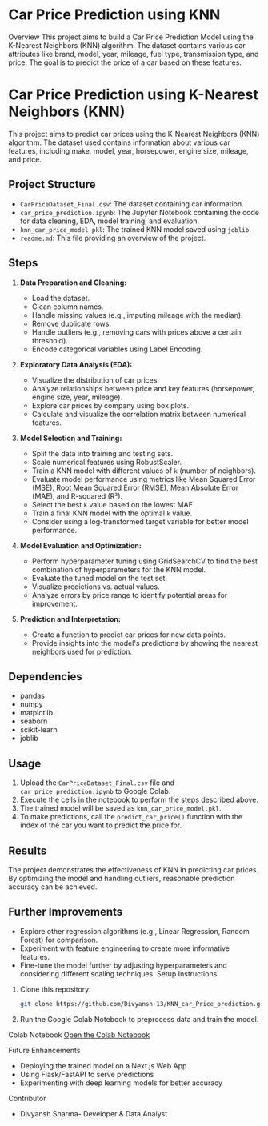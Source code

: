 # Car Price Prediction using KNN

Overview
This project aims to build a Car Price Prediction Model using the K-Nearest Neighbors (KNN) algorithm. The dataset contains various car attributes like brand, model, year, mileage, fuel type, transmission type, and price. The goal is to predict the price of a car based on these features.

# Car Price Prediction using K-Nearest Neighbors (KNN)

This project aims to predict car prices using the K-Nearest Neighbors (KNN) algorithm. The dataset used contains information about various car features, including make, model, year, horsepower, engine size, mileage, and price.

## Project Structure

- `CarPriceDataset_Final.csv`: The dataset containing car information.
- `car_price_prediction.ipynb`: The Jupyter Notebook containing the code for data cleaning, EDA, model training, and evaluation.
- `knn_car_price_model.pkl`: The trained KNN model saved using `joblib`.
- `readme.md`: This file providing an overview of the project.

## Steps

1. **Data Preparation and Cleaning:**
   - Load the dataset.
   - Clean column names.
   - Handle missing values (e.g., imputing mileage with the median).
   - Remove duplicate rows.
   - Handle outliers (e.g., removing cars with prices above a certain threshold).
   - Encode categorical variables using Label Encoding.

2. **Exploratory Data Analysis (EDA):**
   - Visualize the distribution of car prices.
   - Analyze relationships between price and key features (horsepower, engine size, year, mileage).
   - Explore car prices by company using box plots.
   - Calculate and visualize the correlation matrix between numerical features.

3. **Model Selection and Training:**
   - Split the data into training and testing sets.
   - Scale numerical features using RobustScaler.
   - Train a KNN model with different values of `k` (number of neighbors).
   - Evaluate model performance using metrics like Mean Squared Error (MSE), Root Mean Squared Error (RMSE), Mean Absolute Error (MAE), and R-squared (R²).
   - Select the best `k` value based on the lowest MAE.
   - Train a final KNN model with the optimal `k` value.
   - Consider using a log-transformed target variable for better model performance.

4. **Model Evaluation and Optimization:**
   - Perform hyperparameter tuning using GridSearchCV to find the best combination of hyperparameters for the KNN model.
   - Evaluate the tuned model on the test set.
   - Visualize predictions vs. actual values.
   - Analyze errors by price range to identify potential areas for improvement.

5. **Prediction and Interpretation:**
   - Create a function to predict car prices for new data points.
   - Provide insights into the model's predictions by showing the nearest neighbors used for prediction.

## Dependencies

- pandas
- numpy
- matplotlib
- seaborn
- scikit-learn
- joblib


## Usage

1. Upload the `CarPriceDataset_Final.csv` file and `car_price_prediction.ipynb` to Google Colab.
2. Execute the cells in the notebook to perform the steps described above.
3. The trained model will be saved as `knn_car_price_model.pkl`.
4. To make predictions, call the `predict_car_price()` function with the index of the car you want to predict the price for.

## Results

The project demonstrates the effectiveness of KNN in predicting car prices. By optimizing the model and handling outliers, reasonable prediction accuracy can be achieved.

## Further Improvements

- Explore other regression algorithms (e.g., Linear Regression, Random Forest) for comparison.
- Experiment with feature engineering to create more informative features.
- Fine-tune the model further by adjusting hyperparameters and considering different scaling techniques.
Setup Instructions
1. Clone this repository:
   ```bash
   git clone https://github.com/Divyansh-13/KNN_car_Price_prediction.git
   ```
2. Run the Google Colab Notebook to preprocess data and train the model.

Colab Notebook
[Open the Colab Notebook](https://colab.research.google.com/drive/1-rFkvBvoJqGOiutzwaP8TmA6dEw2DzTl?usp=sharing)

Future Enhancements
- Deploying the trained model on a Next.js Web App
- Using Flask/FastAPI to serve predictions
- Experimenting with deep learning models for better accuracy

Contributor
- Divyansh Sharma- Developer & Data Analyst
